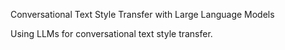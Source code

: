 Conversational Text Style Transfer with Large Language Models

Using LLMs for conversational text style transfer. 
